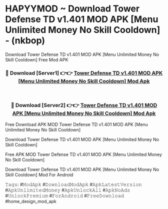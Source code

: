 # HAPYYMOD ~ Download Tower Defense TD v1.401 MOD APK [Menu Unlimited Money No Skill Cooldown] - (nkbop)
Download Tower Defense TD v1.401 MOD APK [Menu Unlimited Money No Skill Cooldown] Free Mod APK

<div align="center">
<h3>🔴 Download [Server1] 👉👉 <a href="https://apk-comot.site?title=Tower_Defense_TD_v1.401_MOD_APK_[Menu_Unlimited_Money_No_Skill_Cooldown]">Tower Defense TD v1.401 MOD APK [Menu Unlimited Money No Skill Cooldown] Mod Apk</a></h3><br>

<h3>🔴 Download [Server2] 👉👉 <a href="https://apk-comot.site?title=Tower_Defense_TD_v1.401_MOD_APK_[Menu_Unlimited_Money_No_Skill_Cooldown]">Tower Defense TD v1.401 MOD APK [Menu Unlimited Money No Skill Cooldown] Mod Apk</a></h3>
</div>


Free Download APK MOD Tower Defense TD v1.401 MOD APK [Menu Unlimited Money No Skill Cooldown]

Download Tower Defense TD v1.401 MOD APK [Menu Unlimited Money No Skill Cooldown] 

Free APK MOD Tower Defense TD v1.401 MOD APK [Menu Unlimited Money No Skill Cooldown] 

Download Tower Defense TD v1.401 MOD APK [Menu Unlimited Money No Skill Cooldown] Mod For Android

𝚃𝚊𝚐𝚜: #𝙼𝚘𝚍𝙰𝚙𝚔 #𝙳𝚘𝚠𝚗𝚕𝚘𝚊𝚍𝙼𝚘𝚍𝙰𝚙𝚔 #𝙰𝚙𝚔𝙻𝚊𝚝𝚎𝚜𝚝𝚅𝚎𝚛𝚜𝚒𝚘𝚗 #𝙰𝚙𝚔𝚄𝚗𝚕𝚒𝚖𝚒𝚝𝚎𝚍𝙼𝚘𝚗𝚎𝚢 #𝙰𝚙𝚔𝚄𝚗𝚕𝚘𝚌𝚔𝙰𝚕𝚕 #𝙰𝚙𝚔𝙽𝚘𝙰𝚍𝚜 #𝚄𝚗𝚕𝚘𝚌𝚔𝙿𝚛𝚎𝚖𝚒𝚞𝚖 #𝙵𝚘𝚛𝙰𝚗𝚍𝚛𝚘𝚒𝚍 #𝙵𝚛𝚎𝚎𝙳𝚘𝚠𝚗𝚕𝚘𝚊𝚍 #home_design_mod_apk